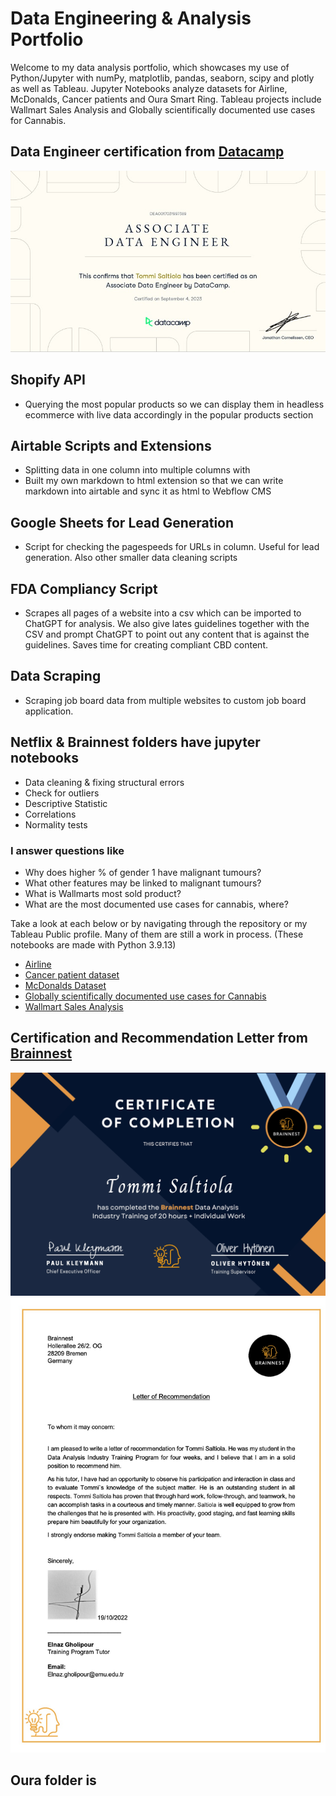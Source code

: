 # Data Engineering & Analysis Portfolio

Welcome to my data analysis portfolio, which showcases my use of Python/Jupyter with numPy, matplotlib, pandas, seaborn, scipy and plotly as well as Tableau. Jupyter Notebooks analyze datasets for Airline, McDonalds, Cancer patients and Oura Smart Ring. Tableau projects include Wallmart Sales Analysis and Globally scientifically documented use cases for Cannabis. 

## Data Engineer certification from [Datacamp](https://www.datacamp.com/)
![](DEA0017031997389.jpg)

## Shopify API
- Querying the most popular products so we can display them in headless ecommerce with live data accordingly in the popular products section

## Airtable Scripts and Extensions
- Splitting data in one column into multiple columns with
- Built my own markdown to html extension so that we can write markdown into airtable and sync it as html to Webflow CMS

## Google Sheets for Lead Generation
- Script for checking the pagespeeds for URLs in column. Useful for lead generation. Also other smaller data cleaning scripts

## FDA Compliancy Script 
- Scrapes all pages of a website into a csv which can be imported to ChatGPT for analysis. We also give lates guidelines together with the CSV and prompt ChatGPT to point out any content that is against the guidelines. Saves time for creating compliant CBD content.

## Data Scraping
- Scraping job board data from multiple websites to custom job board application.

## Netflix & Brainnest folders have jupyter notebooks
- Data cleaning & fixing structural errors
- Check for outliers
- Descriptive Statistic
- Correlations
- Normality tests

### I answer questions like
- Why does higher % of gender 1 have malignant tumours?
- What other features may be linked to malignant tumours?
- What is Wallmarts most sold product?
- What are the most documented use cases for cannabis, where?

Take a look at each below or by navigating through the repository or my Tableau Public profile. Many of them are still a work in process. (These notebooks are made with Python 3.9.13)

- [Airline](https://github.com/Saltiola7/Data-Analysis-Portfolio/blob/main/Brainnest/airline.ipynb)
- [Cancer patient dataset](https://github.com/Saltiola7/Data-Analysis-Portfolio/blob/main/Brainnest/cancer-patient-dataset.ipynb)
- [McDonalds Dataset](https://github.com/Saltiola7/Data-Analysis-Portfolio/blob/main/Brainnest/mcdonalds.ipynb)
- [Globally scientifically documented use cases for Cannabis](https://public.tableau.com/views/UseofdifferentpartsofCannabisfordifferentmedicalusesindifferentcountries/Sheet8?:language=en-US&:display_count=n&:origin=viz_share_link)
- [Wallmart Sales Analysis](https://public.tableau.com/views/WallmartSalesAnalysis_16593931691930/Story1?:language=en-US&:display_count=n&:origin=viz_share_link)

## Certification and Recommendation Letter from [Brainnest](https://www.brainnest.consulting/)
![](Brainnest/Tommi-Saltiola-Data-Analysis-Industry-Training.jpg)
![](Brainnest/Recommendation-Letter.jpg)

## Oura folder is 